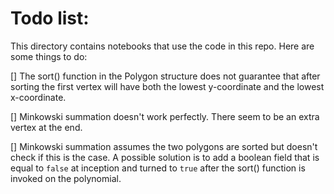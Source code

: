 # Todo list:

This directory contains notebooks that use the code in this repo. Here are some things to do:

[] The sort() function in the Polygon structure does not guarantee that after sorting the first vertex will have both the lowest y-coordinate and the lowest x-coordinate.

[] Minkowski summation doesn't work perfectly. There seem to be an extra vertex at the end.

[] Minkowski summation assumes the two polygons are sorted but doesn't check if this is the case. A possible solution is to add a boolean field that is equal to ```false``` at inception and turned to ```true``` after the sort() function is invoked on the polynomial. 
